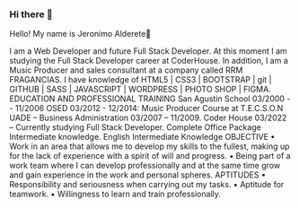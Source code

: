 ### Hi there 👋

Hello! My name is Jeronimo Alderete👋

I am a Web Developer and future Full Stack Developer. At this moment I am studying the Full Stack Developer career at CoderHouse. 
In addition, I am a Music Producer and sales consultant at a company called RRM FRAGANCIAS.
I have knowledge of HTML5 | CSS3 | BOOTSTRAP | git | GITHUB | SASS | JAVASCRIPT | WORDPRESS | PHOTO SHOP | FIGMA.
EDUCATION AND PROFESSIONAL TRAINING
San Agustin School 03/2000 - - 11/2006
OSED 03/2012 - 12/2014: Music Producer Course at T.E.C.S.O.N
UADE – Business Administration 03/2007 – 11/2009.
Coder House 03/2022 – Currently studying Full Stack Developer.
Complete Office Package Intermediate knowledge.
English Intermediate Knowledge
OBJECTIVE
▪ Work in an area that allows me to develop my skills to the fullest, making up for the lack of experience 
with a spirit of will and progress.
▪ Being part of a work team where I can develop professionally and at the same time grow and 
gain experience in the work and personal spheres.
APTITUDES
▪ Responsibility and seriousness when carrying out my tasks.
▪ Aptitude for teamwork.
▪ Willingness to learn and train professionally.

<!--
**jeroalderete/jeroalderete** is a ✨ _special_ ✨ repository because its `README.md` (this file) appears on your GitHub profile.


